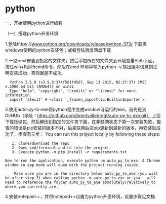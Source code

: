 # python
一、开始使用python进行编程

（一）搭建python开发环境

1.登陆https://www.python.org/downloads/release/python-373/ 下载供windows使用的python安装包；或者登陆百度网盘下载

2.一路next安装到指定的文件夹，然后添加所在的文件夹到环境变量Path下面，按住win+R运行cmd命令，然后在cmd 环境中输入python -v,输出版本信息则证明安装成功，否则就是不成功。

      Python 3.5.0 (v3.5.0:374f501f4567, Sep 13 2015, 02:27:37) [MSC v.1900 64 bit (AMD64)] on win32
      Type "help", "copyright", "credits" or "license" for more information.
      import 'atexit' # <class '_frozen_importlib.BuiltinImporter'>
3.使用auto-py-to-exe将python程序变成window可运行的exe，首先是到GitHUb（地址：https://github.com/brentvollebregt/auto-py-to-exe.git） 上面下载压缩包，然后解压到指定的文件夹下面，在非联网状态下第一次安装失败，报告的错误是pip安装的版本不对，后来联网后把pip更新到最新的版本，再安装就成功了。步骤有三步：
    You can run this project locally by following these steps:
    
       1. Clone/download the repo
       2. Open cmd/terminal and cd into the project
       3. Execute python -m pip install -r requirements.txt
    
    Now to run the application, execute python -m auto_py_to_exe. A Chrome window in app mode will open with the project running inside.

        Make sure you are in the directory below auto_py_to_exe (you will be after step 3) when calling python -m auto_py_to_exe or you   will   need to reference the folder auto_py_to_exe absolutely/relatively to where you currently are.
 4.安装notepad++，并将notepad++设置为python开发环境，设置步骤见文档
